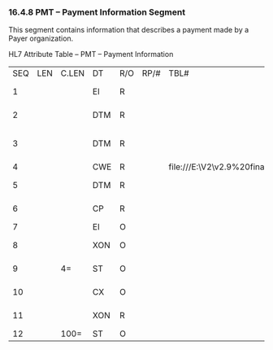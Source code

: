 ### 16.4.8 PMT – Payment Information Segment 

This segment contains information that describes a payment made by a Payer organization.

HL7 Attribute Table – PMT – Payment Information

|     |     |     |     |     |     |     |     |     |
| --- | --- | --- | --- | --- | --- | --- | --- | --- |
| SEQ | LEN | C.LEN | DT | R/O | RP/# | TBL# | ITEM# | ELEMENT NAME |
| 1 |  |  | EI | R |  |  | 02018 | Payment/Remittance Advice Number |
| 2 |  |  | DTM | R |  |  | 02019 | Payment/Remittance Effective Date/Time |
| 3 |  |  | DTM | R |  |  | 02020 | Payment/Remittance Expiration Date/Time |
| 4 |  |  | CWE | R |  | file:///E:\V2\v2.9%20final%20Nov%20from%20Frank\V29_CH02C_Tables.docx#HL70570[0570] | 02021 | Payment Method |
| 5 |  |  | DTM | R |  |  | 02022 | Payment/Remittance Date/Time |
| 6 |  |  | CP | R |  |  | 02023 | Payment/Remittance Amount |
| 7 |  |  | EI | O |  |  | 02024 | Check Number |
| 8 |  |  | XON | O |  |  | 02025 | Payee Bank Identification |
| 9 |  | 4= | ST | O |  |  | 02026 | Payee Transit Number |
| 10 |  |  | CX | O |  |  | 02027 | Payee Bank Account ID |
| 11 |  |  | XON | R |  |  | 02028 | Payment Organization |
| 12 |  | 100= | ST | O |  |  | 02029 | ESR-Code-Line |
